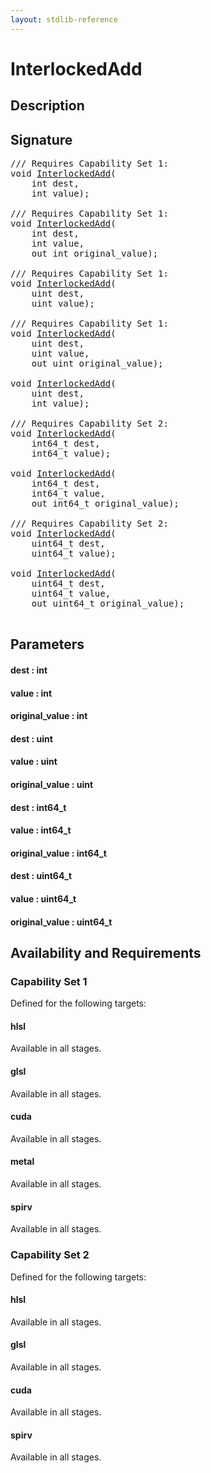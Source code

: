 ```yaml
---
layout: stdlib-reference
---
```


# InterlockedAdd

## Description





## Signature 

<pre>
/// Requires Capability Set 1:
<span class="code_keyword">void</span> <a href="/stdlib-reference/global-decls/InterlockedAdd">InterlockedAdd</a>(
    <span class="code_keyword">int</span> <span class='code_param'>dest</span>,
    <span class="code_keyword">int</span> <span class='code_param'>value</span>);

/// Requires Capability Set 1:
<span class="code_keyword">void</span> <a href="/stdlib-reference/global-decls/InterlockedAdd">InterlockedAdd</a>(
    <span class="code_keyword">int</span> <span class='code_param'>dest</span>,
    <span class="code_keyword">int</span> <span class='code_param'>value</span>,
    <span class="code_keyword">out</span> <span class="code_keyword">int</span> <span class='code_param'>original_value</span>);

/// Requires Capability Set 1:
<span class="code_keyword">void</span> <a href="/stdlib-reference/global-decls/InterlockedAdd">InterlockedAdd</a>(
    <span class="code_keyword">uint</span> <span class='code_param'>dest</span>,
    <span class="code_keyword">uint</span> <span class='code_param'>value</span>);

/// Requires Capability Set 1:
<span class="code_keyword">void</span> <a href="/stdlib-reference/global-decls/InterlockedAdd">InterlockedAdd</a>(
    <span class="code_keyword">uint</span> <span class='code_param'>dest</span>,
    <span class="code_keyword">uint</span> <span class='code_param'>value</span>,
    <span class="code_keyword">out</span> <span class="code_keyword">uint</span> <span class='code_param'>original_value</span>);

<span class="code_keyword">void</span> <a href="/stdlib-reference/global-decls/InterlockedAdd">InterlockedAdd</a>(
    <span class="code_keyword">uint</span> <span class='code_param'>dest</span>,
    <span class="code_keyword">int</span> <span class='code_param'>value</span>);

/// Requires Capability Set 2:
<span class="code_keyword">void</span> <a href="/stdlib-reference/global-decls/InterlockedAdd">InterlockedAdd</a>(
    int64_t <span class='code_param'>dest</span>,
    int64_t <span class='code_param'>value</span>);

<span class="code_keyword">void</span> <a href="/stdlib-reference/global-decls/InterlockedAdd">InterlockedAdd</a>(
    int64_t <span class='code_param'>dest</span>,
    int64_t <span class='code_param'>value</span>,
    <span class="code_keyword">out</span> int64_t <span class='code_param'>original_value</span>);

/// Requires Capability Set 2:
<span class="code_keyword">void</span> <a href="/stdlib-reference/global-decls/InterlockedAdd">InterlockedAdd</a>(
    uint64_t <span class='code_param'>dest</span>,
    uint64_t <span class='code_param'>value</span>);

<span class="code_keyword">void</span> <a href="/stdlib-reference/global-decls/InterlockedAdd">InterlockedAdd</a>(
    uint64_t <span class='code_param'>dest</span>,
    uint64_t <span class='code_param'>value</span>,
    <span class="code_keyword">out</span> uint64_t <span class='code_param'>original_value</span>);

</pre>

## Parameters

#### dest  : int
#### value  : int
#### original\_value  : int
#### dest  : uint
#### value  : uint
#### original\_value  : uint
#### dest  : int64\_t
#### value  : int64\_t
#### original\_value  : int64\_t
#### dest  : uint64\_t
#### value  : uint64\_t
#### original\_value  : uint64\_t

## Availability and Requirements

### Capability Set 1

Defined for the following targets:

#### hlsl
Available in all stages.

#### glsl
Available in all stages.

#### cuda
Available in all stages.

#### metal
Available in all stages.

#### spirv
Available in all stages.


### Capability Set 2

Defined for the following targets:

#### hlsl
Available in all stages.

#### glsl
Available in all stages.

#### cuda
Available in all stages.

#### spirv
Available in all stages.



